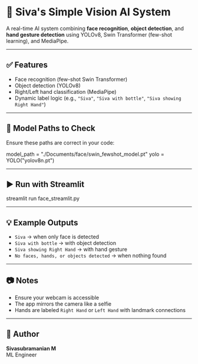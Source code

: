 # 🧠 Siva's Simple Vision AI System

A real-time AI system combining **face recognition**, **object detection**, and **hand gesture detection** using YOLOv8, Swin Transformer (few-shot learning), and MediaPipe.

---

## ✅ Features

- Face recognition (few-shot Swin Transformer)  
- Object detection (YOLOv8)  
- Right/Left hand classification (MediaPipe)  
- Dynamic label logic (e.g., `"Siva"`, `"Siva with bottle"`, `"Siva showing Right Hand"`)

---

## 📁 Model Paths to Check

Ensure these paths are correct in your code:

model_path = "./Documents/face/swin_fewshot_model.pt"
yolo = YOLO("yolov8n.pt")


---

## ▶️ Run with Streamlit


streamlit run face_streamlit.py


---

## 💡 Example Outputs

- `Siva` → when only face is detected  
- `Siva with bottle` → with object detection  
- `Siva showing Right Hand` → with hand gesture  
- `No faces, hands, or objects detected` → when nothing found

---

## 📷 Notes

- Ensure your webcam is accessible  
- The app mirrors the camera like a selfie  
- Hands are labeled `Right Hand` or `Left Hand` with landmark connections

---

## 👤 Author

**Sivasubramanian M**  
ML Engineer
